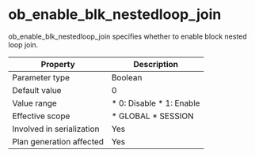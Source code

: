 ob_enable_blk_nestedloop_join 
==================================================

ob_enable_blk_nestedloop_join specifies whether to enable block nested loop join. 


|       **Property**        |                                                 **Description**                                                  |
|---------------------------|------------------------------------------------------------------------------------------------------------------|
| Parameter type            | Boolean                                                                                                          |
| Default value             | 0                                                                                                                |
| Value range               | * 0: Disable   * 1: Enable    |
| Effective scope           | * GLOBAL   * SESSION          |
| Involved in serialization | Yes                                                                                                              |
| Plan generation affected  | Yes                                                                                                              |



